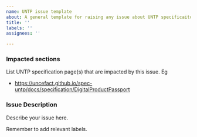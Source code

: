 ```yaml
---
name: UNTP issue template
about: A general template for raising any issue about UNTP specificaiton.
title: ''
labels: ''
assignees: ''

---
```


### Impacted sections

List UNTP specification page(s) that are impacted by this issue.  Eg

 - https://uncefact.github.io/spec-untp/docs/specification/DigitalProductPassport 

### Issue Description

Describe your issue here.

Remember to add relevant labels.
